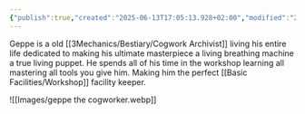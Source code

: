 ```yaml
---
{"publish":true,"created":"2025-06-13T17:05:13.928+02:00","modified":"2025-07-18T17:55:02.562+02:00","cssclasses":""}
---
```


Geppe is a old [[3Mechanics/Bestiary/Cogwork Archivist]] living his entire life dedicated to making his ultimate masterpiece a living breathing machine a true living puppet. He spends all of his time in the workshop learning all mastering all tools you give him. Making him the perfect [[Basic Facilities/Workshop]] facility keeper. 

![[Images/geppe the cogworker.webp]]